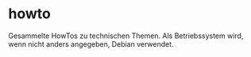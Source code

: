 # howto
Gesammelte HowTos zu technischen Themen. Als Betriebssystem wird, wenn nicht anders angegeben, Debian verwendet.
